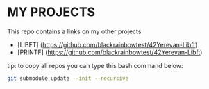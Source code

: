 # MY PROJECTS

This repo contains a links on my other projects

- [LIBFT] (https://github.com/blackrainbowtest/42Yerevan-Libft)
- [PRINTF] (https://github.com/blackrainbowtest/42Yerevan-Libft)

tip: 
  to copy all repos you can type this bash command below:
  ```bash
  git submodule update --init --recursive
  ```
